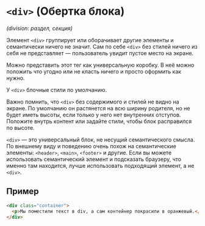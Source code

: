 # `<div>` (Обертка блока)

_(division: раздел, секция)_

Элемент `<div>` группирует или оборачивает другие элементы и семантически ничего не значит. Сам по себе `<div>` без стилей ничего из себя не представляет — пользователь увидит пустое место на экране.

Можно представить этот тег как универсальную коробку. В неё можно положить что угодно или не класть ничего и просто оформить как нужно.

У `<div>` блочные стили по умолчанию.

Важно помнить, что `<div>` без содержимого и стилей не видно на экране. По умолчанию он растянется на всю ширину родителя, но не будет иметь высоты, если только у него нет внутренних отступов. Положите внутрь контент или задайте стили, чтобы блок расправился по высоте.

`<div>` — это универсальный блок, не несущий семантического смысла. По внешнему виду и поведению очень похож на семантические элементы: `<header>`, `<main>`, `<footer>` и другие. Если вы можете использовать семантический элемент и подсказать браузеру, что именно там находится, лучше использовать подходящий элемент, а не `<div>`.

## Пример

```html
<div class="container">
  <p>Мы поместили текст в div, а сам контейнер покрасили в оранжевый.</p>
</div>
```

